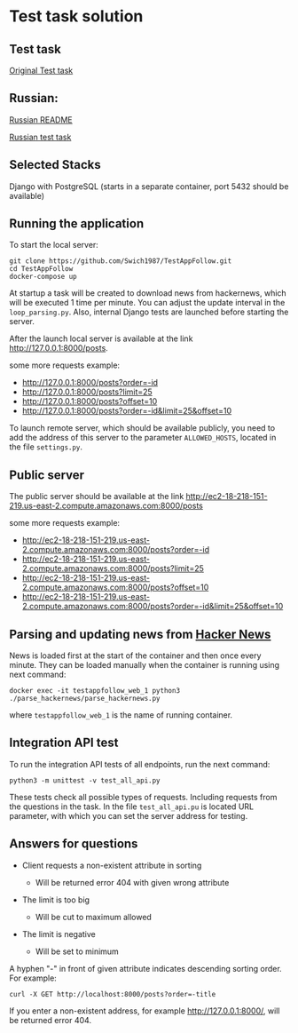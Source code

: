 # Test task solution
## Test task
[Original Test task](https://github.com/Swich1987/TestAppFollow/blob/master/TestTask.md)
## Russian:
[Russian README](https://github.com/Swich1987/TestAppFollow/blob/master/README_RU.md)

[Russian test task](https://github.com/Swich1987/TestAppFollow/blob/master/TestTaskRU.md)
## Selected Stacks
Django with PostgreSQL (starts in a separate container, port 5432 should be available)

## Running the application
To start the local server:

    git clone https://github.com/Swich1987/TestAppFollow.git
    cd TestAppFollow
    docker-compose up

At startup a task will be created to download news from hackernews, which will be executed 1 time per minute. You can adjust the update interval in the `loop_parsing.py`.
Also, internal Django tests are launched before starting the server.

After the launch local server is available at the link <http://127.0.0.1:8000/posts>.
    
some more requests example:

- <http://127.0.0.1:8000/posts?order=-id>
- <http://127.0.0.1:8000/posts?limit=25>
- <http://127.0.0.1:8000/posts?offset=10>
- <http://127.0.0.1:8000/posts?order=-id&limit=25&offset=10>


To launch remote server, which should be available publicly, you need to add the address of this server to the parameter `ALLOWED_HOSTS`, located in the file `settings.py`.


## Public server
The public server should be available at the link <http://ec2-18-218-151-219.us-east-2.compute.amazonaws.com:8000/posts>

some more requests example:
- <http://ec2-18-218-151-219.us-east-2.compute.amazonaws.com:8000/posts?order=-id>
- <http://ec2-18-218-151-219.us-east-2.compute.amazonaws.com:8000/posts?limit=25>
- <http://ec2-18-218-151-219.us-east-2.compute.amazonaws.com:8000/posts?offset=10>
- <http://ec2-18-218-151-219.us-east-2.compute.amazonaws.com:8000/posts?order=-id&limit=25&offset=10>


## Parsing and updating news from [Hacker News](https://news.ycombinator.com)
News is loaded first at the start of the container and then once every minute. They can be loaded manually when the container is running using next command:

    docker exec -it testappfollow_web_1 python3 ./parse_hackernews/parse_hackernews.py

where `testappfollow_web_1` is the name of running container.


## Integration API test
To run the integration API tests of all endpoints, run the next command:

    python3 -m unittest -v test_all_api.py

These tests check all possible types of requests. Including requests from the questions in the task.
In the file `test_all_api.pu` is located URL parameter, with which you can set the server address for testing.


## Answers for questions
- Client requests a non-existent attribute in sorting
  - Will be returned error 404 with given wrong attribute


- The limit is too big
  - Will be cut to maximum allowed


- The limit is negative
  - Will be set to minimum


A hyphen "-" in front of given attribute indicates descending sorting order. For example:

    curl -X GET http://localhost:8000/posts?order=-title

If you enter a non-existent address, for example http://127.0.0.1:8000/, will be returned error 404.
